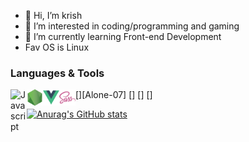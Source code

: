 - 👋 Hi, I’m krish
- 👀 I’m interested in coding/programming and gaming
- 🌱 I’m currently learning Front-end Development
- Fav OS is Linux
  
### Languages & Tools
[<img align="left" alt="Javascript" width="26px" src="https://raw.githubusercontent.com/github/explore/80688e429a7d4ef2fca1e82350fe8e3517d3494d/topics/javascript/javscript.png
" />][Alone-07]
[<img align="left" alt="Nodejs" width="26px" src="https://raw.githubusercontent.com/github/explore/80688e429a7d4ef2fca1e82350fe8e3517d3494d/topics/nodejs/nodejs.png
" />]
[<img align="left" alt="Vue" width="26px" src="https://raw.githubusercontent.com/github/explore/80688e429a7d4ef2fca1e82350fe8e3517d3494d/topics/vue/vue.png
" />]
[<img align="left" alt="Sass" width="26px" src="https://raw.githubusercontent.com/github/explore/80688e429a7d4ef2fca1e82350fe8e3517d3494d/topics/sass/sass.png
" />]


[![Anurag's GitHub stats](https://github-readme-stats.vercel.app/api?username=Alone-07&show_icons=true)](https://github.com/anuraghazra/github-readme-stats)

<!---
Alone-07/Alone-07 is a ✨ special ✨ repository because its `README.md` (this file) appears on your GitHub profile.
You can click the Preview link to take a look at your changes.
--->
